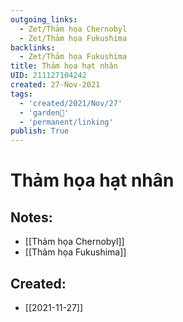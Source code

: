 ```yaml
---
outgoing_links:
  - Zet/Thảm họa Chernobyl
  - Zet/Thảm họa Fukushima
backlinks:
  - Zet/Thảm họa Fukushima
title: Thảm họa hạt nhân
UID: 211127104242
created: 27-Nov-2021
tags:
  - 'created/2021/Nov/27'
  - 'garden🏡'
  - 'permanent/linking'
publish: True
---
```

# Thảm họa hạt nhân

## Notes:
- [[Thảm họa Chernobyl]]
- [[Thảm họa Fukushima]]




## Created:
- [[2021-11-27]]
